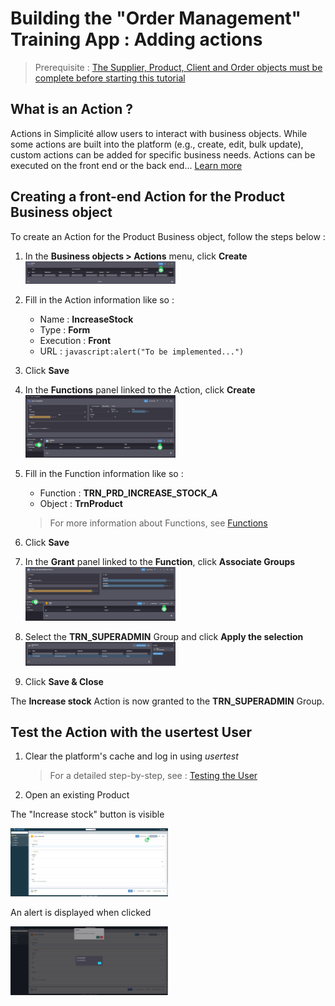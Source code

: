 # Building the "Order Management" Training App : Adding actions

> Prerequisite : [The Supplier, Product, Client and Order objects must be complete before starting this tutorial](/lesson/tutorial/expanding/addobjects)

## What is an Action ?

Actions in Simplicité allow users to interact with business objects. While some actions are built into the platform (e.g., create, edit, bulk update), custom actions can be added for specific business needs. Actions can be executed on the front end or the back end... [Learn more](/lesson/docs/platform/businessobjects/actions)

## Creating a front-end Action for the Product Business object

To create an Action for the Product Business object, follow the steps below :
1. In the **Business objects > Actions** menu, click **Create**  
    <img src="create-action.png" alt="create" width="50%"/>
    
2. Fill in the Action information like so :
    - Name : **IncreaseStock**
    - Type : **Form**
    - Execution : **Front**
    - URL : `javascript:alert("To be implemented...")`
3. Click **Save**
4. In the **Functions** panel linked to the Action, click **Create**  
    <img src="create-function.png" alt="create" width="50%"/>
5. Fill in the Function information like so :
    - Function : **TRN_PRD_INCREASE_STOCK_A**
    - Object : **TrnProduct**  
    > For more information about Functions, see [Functions](/lesson/docs/platform/usersrights/functions)
6. Click **Save**
7. In the **Grant** panel linked to the **Function**, click **Associate Groups**  
    <img src="create-grant.png" alt="create" width="50%"/>
8. Select the **TRN_SUPERADMIN** Group and click **Apply the selection**  
    <img src="select-group.png" alt="select-group" width="50%"/>
9. Click **Save & Close**

<div class="success">
    The <b>Increase stock</b> Action is now granted to the <b>TRN_SUPERADMIN</b> Group.
</div>


## Test the Action with the usertest User


1. Clear the platform's cache and log in using *usertest*
    > For a detailed step-by-step, see : [Testing the User](/lesson/tutorial/getting-started/user#activating-and-testing-the-user)

2. Open an existing Product

<div class="success">
    <p>The "Increase stock" button is visible</p>
    <img src="success-btn.png" alt="success" width="50%"/>
    <p>An alert is displayed when clicked</p>
    <img src="success-action.png" alt="success" width="50%"/>
</div>
